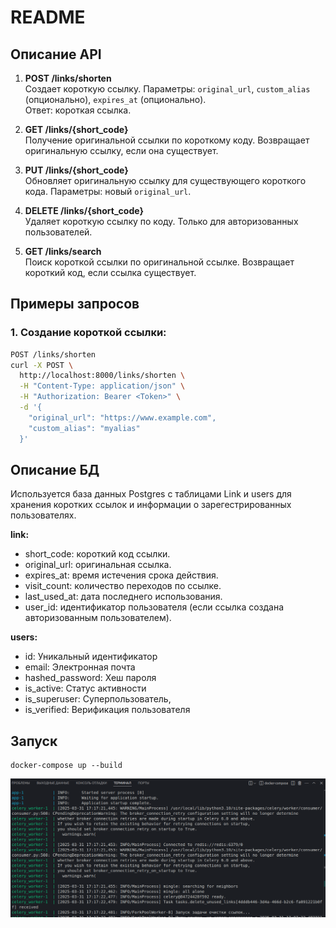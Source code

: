 # README

## Описание API

1. **POST /links/shorten**  
   Создает короткую ссылку. Параметры: `original_url`, `custom_alias` (опционально), `expires_at` (опционально).  
   Ответ: короткая ссылка.

2. **GET /links/{short_code}**  
   Получение оригинальной ссылки по короткому коду. Возвращает оригинальную ссылку, если она существует.

3. **PUT /links/{short_code}**  
   Обновляет оригинальную ссылку для существующего короткого кода. Параметры: новый `original_url`.

4. **DELETE /links/{short_code}**  
   Удаляет короткую ссылку по коду. Только для авторизованных пользователей.

5. **GET /links/search**  
   Поиск короткой ссылки по оригинальной ссылке. Возвращает короткий код, если ссылка существует.

## Примеры запросов

### 1. Создание короткой ссылки:
```bash
POST /links/shorten
curl -X POST \                                                                                                                                   
  http://localhost:8000/links/shorten \
  -H "Content-Type: application/json" \
  -H "Authorization: Bearer <Token>" \
  -d '{                                       
    "original_url": "https://www.example.com",
    "custom_alias": "myalias"
  }'

```

## Описание БД
Используется база данных Postgres с таблицами Link и users для хранения коротких ссылок и информации о зарегестрированных пользователях. 

__link:__
* short_code: короткий код ссылки.
* original_url: оригинальная ссылка.
* expires_at: время истечения срока действия.
* visit_count: количество переходов по ссылке.
* last_used_at: дата последнего использования.
* user_id: идентификатор пользователя (если ссылка создана авторизованным пользователем).

__users:__

* id: Уникальный идентификатор
* email: Электронная почта
* hashed_password: Хеш пароля
* is_active: Статус активности
* is_superuser: Суперпользователь,
* is_verified: Верификация пользователя



## Запуск
```
docker-compose up --build
```

![alt text](<running docker.png>)

